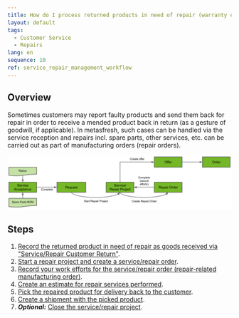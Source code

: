 ```yaml
---
title: How do I process returned products in need of repair (warranty cases)?
layout: default
tags:
  - Customer Service
  - Repairs
lang: en
sequence: 10
ref: service_repair_management_workflow
---
```


## Overview
Sometimes customers may report faulty products and send them back for repair in order to receive a mended product back in return (as a gesture of goodwill, if applicable). In metasfresh, such cases can be handled via the service reception and repairs incl. spare parts, other services, etc. can be carried out as part of manufacturing orders (repair orders).

<kbd><img src="assets/Service Acceptance to Offer (repair process).png" alt="Abb.: Service reception to Quotation (repair process)"></kbd>

## Steps
1. [Record the returned product in need of repair as goods received via "Service/Repair Customer Return"](Service_repair_customer_return).
1. [Start a repair project and create a service/repair order](Service_repair_project_start).
1. [Record your work efforts for the service/repair order (repair-related manufacturing order)](Manufacturing_order_record_work).
1. [Create an estimate for repair services performed](Quotation_estimate_repair_services).
1. [Pick the repaired product for delivery back to the customer](Order_picking_terminal).
1. [Create a shipment with the picked product](Ship_salesorder_picked_qty).
1. ***Optional:*** [Close the service/repair project](Service_repair_project_close).
